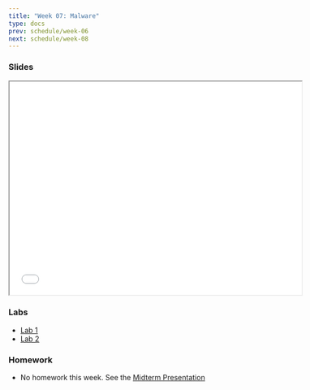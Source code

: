 ```yaml
---
title: "Week 07: Malware"
type: docs
prev: schedule/week-06
next: schedule/week-08
---
```


### Slides

<iframe src="/404.html" width="576" height="420"></iframe>

### Labs

- [Lab 1](lab-1/)
- [Lab 2](lab-2/)

### Homework

- No homework this week. See the [Midterm Presentation](/schedule/midterm)
